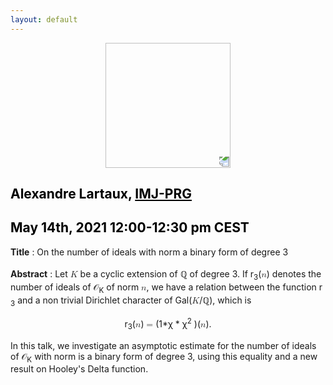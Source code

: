 ```yaml
---
layout: default
---
```


<p align="center">
  <img width="200" height="200" style="transform: rotate(0.5turn);" src="https://upload.wikimedia.org/wikipedia/commons/1/18/Rational_points_of_bounded_height_outside_the_27_lines_on_Clebsch%27s_diagonal_cubic_surface.png">
</p>

## <a style="color:black">Alexandre Lartaux,</a> <a href="https://www.google.com/search?client=firefox-b-d&q=imj-prg" style="color:black">IMJ-PRG</a>
## <c style="color:black">May 14th, 2021  12:00-12:30 pm CEST</c>

<b>Title</b> : On the number of ideals with norm a binary form of degree 3
<br>
<br>
<b>Abstract</b> : Let <math><mi>K</mi></math> be a cyclic extension of &#x211A; of degree 3. If r<math><sub><mi>3</mi></sub></math>(<math><mi>n</mi></math>) denotes the number of ideals of &#119978;<math><sub><mi>K</mi></sub></math> of norm <math><mi>n</mi></math>, we have a relation between the function r<math><sub><mi>3</mi></sub></math> and a non trivial Dirichlet character of Gal(<math><mi>K</mi></math>/&#x211A;), which is
<p style="text-align:center;">
r<math><sub><mi>3</mi></sub></math>(<math><mi>n</mi></math>)<math><mo>=</mo></math>(1*&#x3C7; * &#x3C7;<math><sup><mi>2</mi></sup></math> )(<math><mi>n</mi></math>).
</p>
In this talk, we investigate an asymptotic estimate for the number of ideals of &#119978;<math><sub><mi>K</mi></sub></math> with norm is a binary form of degree 3, using this equality and a new result on Hooley's Delta function.
